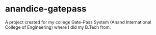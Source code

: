 # anandice-gatepass

A project created for my college Gate-Pass System (Anand International College of Engineering) where I did my B.Tech from.
